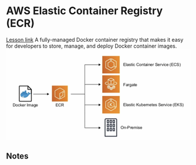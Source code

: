 # AWS Elastic Container Registry (ECR)

[Lesson link](https://youtu.be/RrKRN9zRBWs?t=8502)
A fully-managed Docker container registry that makes it easy for developers to store, manage, and deploy Docker container images.
![ECR_diagram](ECR_diagram.png)

## Notes
